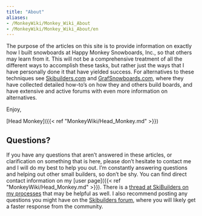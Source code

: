 ```yaml
---
title: "About"
aliases:
- /MonkeyWiki/Monkey_Wiki_About
- /MonkeyWiki/Monkey_Wiki_About/en
---
```

The purpose of the articles on this site is to provide information on exactly how I built snowboards at Happy Monkey Snowboards, Inc., 
so that others may learn from it. This will not be a comprehensive treatment of all the different ways to accomplish these tasks, but 
rather just the ways that I have personally done it that have yielded success. For alternatives to these techniques see 
[Skibuilders.com](http://www.skibuilders.com) and [GrafSnowboards.com](http://www.grafsnowboards.com), where they have collected detailed 
how-to’s on how they and others build boards, and have extensive and active forums with even more information on alternatives.

Enjoy,

[Head Monkey]({{< ref "MonkeyWiki/Head_Monkey.md" >}})

## Questions? 

If you have any questions that aren’t answered in these articles, or clarification on something that is here, please don’t hesitate 
to contact me and I will do my best to help you out. I’m constantly answering questions and helping out other small builders, so don’t 
be shy. You can find direct contact information on my [user page]({{< ref "MonkeyWiki/Head_Monkey.md" >}}). There is a 
[thread at SkiBuilders on my processes](http://www.skibuilders.com/phpBB2/viewtopic.php?t=2116) that may be helpful as well. 
I also recommend posting any questions you might have on the [Skibuilders forum](http://www.skibuilders.com/phpBB2/), where you will likely 
get a faster response from the community.
